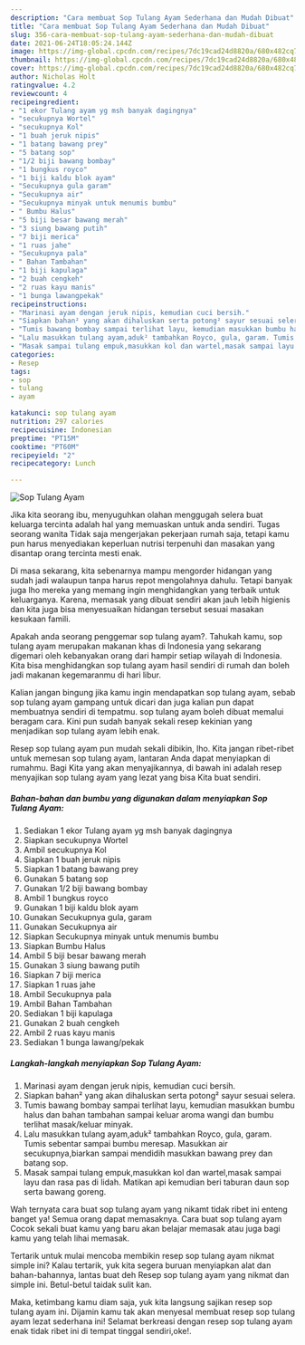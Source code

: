 ```yaml
---
description: "Cara membuat Sop Tulang Ayam Sederhana dan Mudah Dibuat"
title: "Cara membuat Sop Tulang Ayam Sederhana dan Mudah Dibuat"
slug: 356-cara-membuat-sop-tulang-ayam-sederhana-dan-mudah-dibuat
date: 2021-06-24T18:05:24.144Z
image: https://img-global.cpcdn.com/recipes/7dc19cad24d8820a/680x482cq70/sop-tulang-ayam-foto-resep-utama.jpg
thumbnail: https://img-global.cpcdn.com/recipes/7dc19cad24d8820a/680x482cq70/sop-tulang-ayam-foto-resep-utama.jpg
cover: https://img-global.cpcdn.com/recipes/7dc19cad24d8820a/680x482cq70/sop-tulang-ayam-foto-resep-utama.jpg
author: Nicholas Holt
ratingvalue: 4.2
reviewcount: 4
recipeingredient:
- "1 ekor Tulang ayam yg msh banyak dagingnya"
- "secukupnya Wortel"
- "secukupnya Kol"
- "1 buah jeruk nipis"
- "1 batang bawang prey"
- "5 batang sop"
- "1/2 biji bawang bombay"
- "1 bungkus royco"
- "1 biji kaldu blok ayam"
- "Secukupnya gula garam"
- "Secukupnya air"
- "Secukupnya minyak untuk menumis bumbu"
- " Bumbu Halus"
- "5 biji besar bawang merah"
- "3 siung bawang putih"
- "7 biji merica"
- "1 ruas jahe"
- "Secukupnya pala"
- " Bahan Tambahan"
- "1 biji kapulaga"
- "2 buah cengkeh"
- "2 ruas kayu manis"
- "1 bunga lawangpekak"
recipeinstructions:
- "Marinasi ayam dengan jeruk nipis, kemudian cuci bersih."
- "Siapkan bahan² yang akan dihaluskan serta potong² sayur sesuai selera."
- "Tumis bawang bombay sampai terlihat layu, kemudian masukkan bumbu halus dan bahan tambahan sampai keluar aroma wangi dan bumbu terlihat masak/keluar minyak."
- "Lalu masukkan tulang ayam,aduk² tambahkan Royco, gula, garam. Tumis sebentar sampai bumbu meresap. Masukkan air secukupnya,biarkan sampai mendidih masukkan bawang prey dan batang sop."
- "Masak sampai tulang empuk,masukkan kol dan wartel,masak sampai layu dan rasa pas di lidah. Matikan api kemudian beri taburan daun sop serta bawang goreng."
categories:
- Resep
tags:
- sop
- tulang
- ayam

katakunci: sop tulang ayam 
nutrition: 297 calories
recipecuisine: Indonesian
preptime: "PT15M"
cooktime: "PT60M"
recipeyield: "2"
recipecategory: Lunch

---
```



![Sop Tulang Ayam](https://img-global.cpcdn.com/recipes/7dc19cad24d8820a/680x482cq70/sop-tulang-ayam-foto-resep-utama.jpg)

Jika kita seorang ibu, menyuguhkan olahan menggugah selera buat keluarga tercinta adalah hal yang memuaskan untuk anda sendiri. Tugas seorang  wanita Tidak saja mengerjakan pekerjaan rumah saja, tetapi kamu pun harus menyediakan keperluan nutrisi terpenuhi dan masakan yang disantap orang tercinta mesti enak.

Di masa  sekarang, kita sebenarnya mampu mengorder hidangan yang sudah jadi walaupun tanpa harus repot mengolahnya dahulu. Tetapi banyak juga lho mereka yang memang ingin menghidangkan yang terbaik untuk keluarganya. Karena, memasak yang dibuat sendiri akan jauh lebih higienis dan kita juga bisa menyesuaikan hidangan tersebut sesuai masakan kesukaan famili. 



Apakah anda seorang penggemar sop tulang ayam?. Tahukah kamu, sop tulang ayam merupakan makanan khas di Indonesia yang sekarang digemari oleh kebanyakan orang dari hampir setiap wilayah di Indonesia. Kita bisa menghidangkan sop tulang ayam hasil sendiri di rumah dan boleh jadi makanan kegemaranmu di hari libur.

Kalian jangan bingung jika kamu ingin mendapatkan sop tulang ayam, sebab sop tulang ayam gampang untuk dicari dan juga kalian pun dapat membuatnya sendiri di tempatmu. sop tulang ayam boleh dibuat memalui beragam cara. Kini pun sudah banyak sekali resep kekinian yang menjadikan sop tulang ayam lebih enak.

Resep sop tulang ayam pun mudah sekali dibikin, lho. Kita jangan ribet-ribet untuk memesan sop tulang ayam, lantaran Anda dapat menyiapkan di rumahmu. Bagi Kita yang akan menyajikannya, di bawah ini adalah resep menyajikan sop tulang ayam yang lezat yang bisa Kita buat sendiri.

<!--inarticleads1-->

##### Bahan-bahan dan bumbu yang digunakan dalam menyiapkan Sop Tulang Ayam:

1. Sediakan 1 ekor Tulang ayam yg msh banyak dagingnya
1. Siapkan secukupnya Wortel
1. Ambil secukupnya Kol
1. Siapkan 1 buah jeruk nipis
1. Siapkan 1 batang bawang prey
1. Gunakan 5 batang sop
1. Gunakan 1/2 biji bawang bombay
1. Ambil 1 bungkus royco
1. Gunakan 1 biji kaldu blok ayam
1. Gunakan Secukupnya gula, garam
1. Gunakan Secukupnya air
1. Siapkan Secukupnya minyak untuk menumis bumbu
1. Siapkan  Bumbu Halus
1. Ambil 5 biji besar bawang merah
1. Gunakan 3 siung bawang putih
1. Siapkan 7 biji merica
1. Siapkan 1 ruas jahe
1. Ambil Secukupnya pala
1. Ambil  Bahan Tambahan
1. Sediakan 1 biji kapulaga
1. Gunakan 2 buah cengkeh
1. Ambil 2 ruas kayu manis
1. Sediakan 1 bunga lawang/pekak




<!--inarticleads2-->

##### Langkah-langkah menyiapkan Sop Tulang Ayam:

1. Marinasi ayam dengan jeruk nipis, kemudian cuci bersih.
1. Siapkan bahan² yang akan dihaluskan serta potong² sayur sesuai selera.
1. Tumis bawang bombay sampai terlihat layu, kemudian masukkan bumbu halus dan bahan tambahan sampai keluar aroma wangi dan bumbu terlihat masak/keluar minyak.
1. Lalu masukkan tulang ayam,aduk² tambahkan Royco, gula, garam. Tumis sebentar sampai bumbu meresap. Masukkan air secukupnya,biarkan sampai mendidih masukkan bawang prey dan batang sop.
1. Masak sampai tulang empuk,masukkan kol dan wartel,masak sampai layu dan rasa pas di lidah. Matikan api kemudian beri taburan daun sop serta bawang goreng.




Wah ternyata cara buat sop tulang ayam yang nikamt tidak ribet ini enteng banget ya! Semua orang dapat memasaknya. Cara buat sop tulang ayam Cocok sekali buat kamu yang baru akan belajar memasak atau juga bagi kamu yang telah lihai memasak.

Tertarik untuk mulai mencoba membikin resep sop tulang ayam nikmat simple ini? Kalau tertarik, yuk kita segera buruan menyiapkan alat dan bahan-bahannya, lantas buat deh Resep sop tulang ayam yang nikmat dan simple ini. Betul-betul taidak sulit kan. 

Maka, ketimbang kamu diam saja, yuk kita langsung sajikan resep sop tulang ayam ini. Dijamin kamu tak akan menyesal membuat resep sop tulang ayam lezat sederhana ini! Selamat berkreasi dengan resep sop tulang ayam enak tidak ribet ini di tempat tinggal sendiri,oke!.

